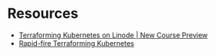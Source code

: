 # Resources

- [Terraforming Kubernetes on Linode | New Course Preview](https://www.youtube.com/watch?v=d-l-4nVuu10)
- [Rapid-fire Terraforming Kubernetes](https://github.com/codingforentrepreneurs/terraforming-kubernetes-rapid)